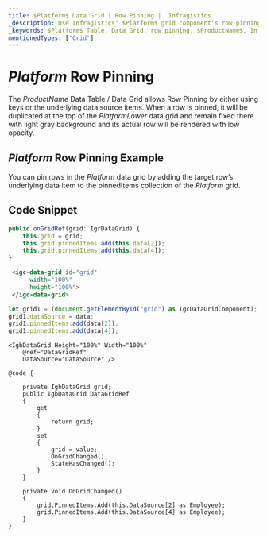 ```yaml
---
title: $Platform$ Data Grid | Row Pinning |  Infragistics
_description: Use Infragistics' $Platform$ grid component's row pinning feature in order to lock row change row order with a rich and easy to use API. Check out $ProductName$ table demos!
_keywords: $Platform$ Table, Data Grid, row pinning, $ProductName$, Infragistics
mentionedTypes: ['Grid']
---
```


# $Platform$ Row Pinning

 The $ProductName$ Data Table / Data Grid allows Row Pinning by either using keys or the underlying data source items. When a row is pinned, it will be duplicated at the top of the $PlatformLower$ data grid and remain fixed there with light gray background and its actual row will be rendered with low opacity.

## $Platform$ Row Pinning Example


<code-view style="height: 600px"
           data-demos-base-url="{environment:dvDemosBaseUrl}"
           iframe-src="{environment:dvDemosBaseUrl}/grids/data-grid-row-pinning"
           alt="$Platform$ Row Pinning Example"
           github-src="grids/data-grid/row-pinning">
</code-view>

<div class="divider--half"></div>

You can pin rows in the $Platform$ data grid by adding the target row’s underlying data item to the pinnedItems collection of the $Platform$ grid.

## Code Snippet

```ts
public onGridRef(grid: IgrDataGrid) {
    this.grid = grid;
    this.grid.pinnedItems.add(this.data[2]);
    this.grid.pinnedItems.add(this.data[4]);
}
```

```html
 <igc-data-grid id="grid"
      width="100%"
      height="100%">
 </igc-data-grid>
```

```ts
let grid1 = (document.getElementById("grid") as IgcDataGridComponent);
grid1.dataSource = data;
grid1.pinnedItems.add(data[2]);
grid1.pinnedItems.add(data[4]);
```

```razor
<IgbDataGrid Height="100%" Width="100%"
    @ref="DataGridRef"
    DataSource="DataSource" />

@code {

    private IgbDataGrid grid;
    public IgbDataGrid DataGridRef
    {
        get
        {
            return grid;
        }
        set
        {
            grid = value;
            OnGridChanged();
            StateHasChanged();
        }
    }

    private void OnGridChanged()
    {
        grid.PinnedItems.Add(this.DataSource[2] as Employee);
        grid.PinnedItems.Add(this.DataSource[4] as Employee);
    }
}
```
